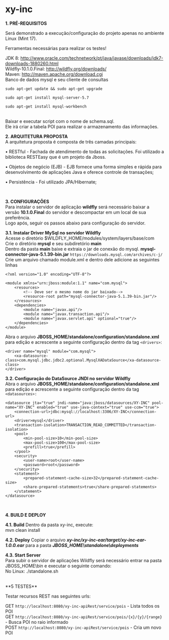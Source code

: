 # xy-inc

**1. PRÉ-REQUISITOS**<br/>

Será demonstrado a execução/configuração do projeto apenas no ambiente Linux (Mint 17).

Ferramentas necessárias para realizar os testes!

JDK 8: http://www.oracle.com/technetwork/pt/java/javase/downloads/jdk7-downloads-1880260.html<br/>
Wildfly-10.1.0.Final: http://wildfly.org/downloads/<br/>
Maven: http://maven.apache.org/download.cgi<br/>
Banco de dados mysql e seu cliente de consultas<br/>
```
sudo apt-get update && sudo apt-get upgrade

sudo apt-get install mysql-server-5.7

sudo apt-get install mysql-workbench

```
<br/>
Baixar e executar script com o nome de schema.sql.<br/>
Ele irá criar a tabela POI para realizar o armazenamento das informações.<br/>

**2. ARQUITETURA PROPOSTA**<br/>
A arquitetura proposta é composta de três camadas principais:


•	RESTful - Fachada de atendimento de todas as solicitações. Foi utilizado a biblioteca RESTEasy que é um projeto da Jboss.

•	Objetos de negócio (EJB) - EJB fornece uma forma simples e rápida para desenvolvimento de aplicações Java e oferece controle de transações;

•	Persistência - Foi utilizado JPA/Hibernate;

<br/>

**3. CONFIGURAÇÕES**<br/>
Para instalar o servidor de aplicação **wildfly** será necessário baixar a versão **10.1.0.Final** do servidor e descompactar em um local de sua preferência. <br/>
Logo após, seguir os passos abaixo para configuração do servidor.<br/>

**3.1. Instalar Driver MySql no servidor Wildfly**<br/>
Acesse o diretório $WILDFLY_HOME/modules/system/layers/base/com<br/>
Crie o diretório **mysql** e seu subdiretório **main**<br/>
Dentro da pasta **main** baixe e extraia o jar de conexão do mysql. **mysql-connector-java-5.1.39-bin.jar**  `https://downloads.mysql.com/archives/c-j/` <br/>
Crie um arquivo chamado module.xml e dentro dele adicione as seguintes linhas <br/>
```
<?xml version="1.0" encoding="UTF-8"?>
 
<module xmlns="urn:jboss:module:1.1" name="com.mysql">
    <resources>
        <!-- Deve ser o mesmo nome do jar baixado-->
        <resource-root path="mysql-connector-java-5.1.39-bin.jar"/>
    </resources>
    <dependencies>
        <module name="javax.api"/>
        <module name="javax.transaction.api"/>
        <module name="javax.servlet.api" optional="true"/>
    </dependencies>
</module>
```

Abra o arquivo **JBOSS_HOME/standalone/configuration/standalone.xml** para edição e acrescente a seguinte configuração dentro da tag `<drivers>`:
```
<driver name="mysql" module="com.mysql">
    <xa-datasource-class>com.mysql.jdbc.jdbc2.optional.MysqlXADataSource</xa-datasource-class>
</driver>

```

**3.2. Configuração do DataSource JNDI no servidor Wildfly**<br/>
Abra o arquivo **JBOSS_HOME/standalone/configuration/standalone.xml** para edição e acrescente a seguinte configuração dentro da tag `<datasources>:`

```
<datasource jta="true" jndi-name="java:jboss/datasources/XY-INC" pool-name="XY-INC" enabled="true" use-java-context="true" use-ccm="true">
    <connection-url>jdbc:mysql://localhost:3306/XY-INC</connection-url>
    <driver>mysql</driver>
    <transaction-isolation>TRANSACTION_READ_COMMITTED</transaction-isolation>
    <pool>
        <min-pool-size>10</min-pool-size>
        <max-pool-size>100</max-pool-size>
        <prefill>true</prefill>
    </pool>
    <security>
        <user-name>root</user-name>
        <password>root</password>
    </security>
    <statement>
        <prepared-statement-cache-size>32</prepared-statement-cache-size>
        <share-prepared-statements>true</share-prepared-statements>
    </statement>
</datasource>
```
<br/>

**4. BUILD E DEPLOY**

**4.1. Build**
Dentro da pasta xy-inc, execute:<br/>
mvn clean install<br/>

**4.2. Deploy**
Copiar o arquivo _**xy-inc/xy-inc-ear/target/xy-inc-ear-1.0.0.ear**_ para a pasta **_JBOSS_HOME\standalone\deployments_**<br/>

**4.3. Start Server**<br/>
Para subir o servidor de aplicações Wildfly será necessário entrar na pasta JBOSS_HOME\bin e executar o seguinte comando:<br/>
No Linux: ./standalone.sh<br/>

<br/>
**5 TESTES**<br/>

Testar recursos REST nas seguintes urls:  <br/>

GET `http://localhost:8080/xy-inc-apiRest/service/pois` 				- Lista todos os POI <br/>
GET `http://localhost:8080/xy-inc-apiRest/service/pois/{x}/{y}/{range}` - Busca POI no raio informado<br/>
POST `http://localhost:8080/xy-inc-apiRest/service/pois` 				- Cria um novo POI


<br/>
